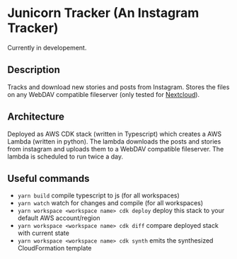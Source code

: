 # Junicorn Tracker (An Instagram Tracker)

Currently in developement.

## Description

Tracks and download new stories and posts from Instagram. Stores the files on any WebDAV compatible fileserver (only tested for [Nextcloud](https://nextcloud.com/)).

## Architecture

Deployed as AWS CDK stack (written in Typescript) which creates a AWS Lambda (written in python). The lambda downloads the posts and stories from instagram and uploads them to a WebDAV compatible fileserver. The lambda is scheduled to run twice a day.

## Useful commands

- `yarn build` compile typescript to js (for all workspaces)
- `yarn watch` watch for changes and compile (for all workspaces)
- `yarn workspace <workspace name> cdk deploy` deploy this stack to your default AWS account/region
- `yarn workspace <workspace name> cdk diff` compare deployed stack with current state
- `yarn workspace <workspace name> cdk synth` emits the synthesized CloudFormation template

